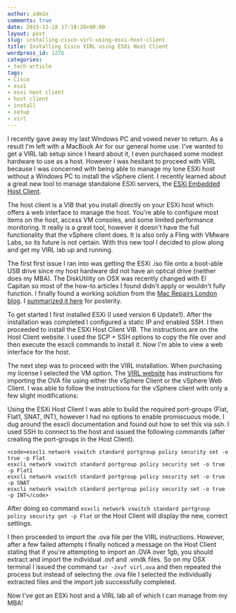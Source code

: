 ```yaml
---
author: admin
comments: true
date: 2015-12-18 17:18:28+00:00
layout: post
slug: installing-cisco-virl-using-esxi-host-client
title: Installing Cisco VIRL using ESXi Host Client
wordpress_id: 1276
categories:
- tech-article
tags:
- Cisco
- esxi
- esxi host client
- host client
- install
- setup
- virl
---
```


I recently gave away my last Windows PC and vowed never to return. As a result I'm left with a MacBook Air for our general home use. I've wanted to get a VIRL lab setup since I heard about it, I even purchased some modest hardware to use as a host. However I was hesitant to proceed with VIRL because I was concerned with being able to manage my lone ESXi host without a Windows PC to install the vSphere client. I recently learned about a great new tool to manage standalone ESXi servers, the [ESXi Embedded Host Client](https://labs.vmware.com/flings/esxi-embedded-host-client).

The host client is a VIB that you install directly on your ESXi host which offers a web interface to manage the host. You're able to configure most items on the host, access VM consoles, and some limited performance monitoring. It really is a great tool, however it doesn't have the full functionality that the vSphere client does. It is also only a Fling with VMware Labs, so its future is not certain. With this new tool I decided to plow along and get my VIRL lab up and running.

The first first issue I ran into was getting the ESXi .iso file onto a boot-able USB drive since my host hardware did not have an optical drive (neither does my MBA). The DiskUtility on OSX was recently changed with El Capitan so most of the how-to articles I found didn't apply or wouldn't fully function. I finally found a working solution from the [Mac Repairs London blog](http://blog.macrepairsouthlondon.com/hardware/networking/create-esxi-usb-installer-mac-os-x/). I [summarized it here](http://robertjuric.com/tech/esxi-bootable-usb-from-mac-osx/) for posterity.

To get started I first installed ESXi (I used version 6 Update1). After the installation was completed I configured a static IP and enabled SSH. I then proceeded to install the ESXi Host Client VIB. The instructions are on the Host Client website. I used the SCP + SSH options to copy the file over and then execute the esxcli commands to install it. Now I'm able to view a web interface for the host.

The next step was to proceed with the VIRL installation. When purchasing my license I selected the VM option. The [VIRL website](http://virl-dev-innovate.cisco.com/) has instructions for importing the OVA file using either the vSphere Client or the vSphere Web Client. I was able to follow the instructions for the vSphere client with only a few slight modifications:

Using the ESXi Host Client I was able to build the required port-groups (Flat, Flat1, SNAT, INT), however I had no options to enable promiscuous mode. I dug around the esxcli documentation and found out how to set this via ssh. I used SSH to connect to the host and issued the following commands (after creating the port-groups in the Host Client).

    
    <code>esxcli network vswitch standard portgroup policy security set -o true -p Flat
    esxcli network vswitch standard portgroup policy security set -o true -p Flat1
    esxcli network vswitch standard portgroup policy security set -o true -p SNAT
    esxcli network vswitch standard portgroup policy security set -o true -p INT</code>


After doing so command `esxcli network vswitch standard portgroup policy security get -p Flat` or the Host Client will display the new, correct settings. 

I then proceeded to import the .ova file per the VIRL instructions. However, after a few failed attempts I finally noticed a message on the Host Client stating that if you're attempting to import an .OVA over 1gb, you should extract and import the individual .ovf and .vmdk files. So on my OSX terminal I issued the command `tar -zxvf virl.ova` and then repeated the process but instead of selecting the .ova file I selected the individually extracted files and the import job successfully completed.

Now I've got an ESXi host and a VIRL lab all of which I can manage from my MBA!
